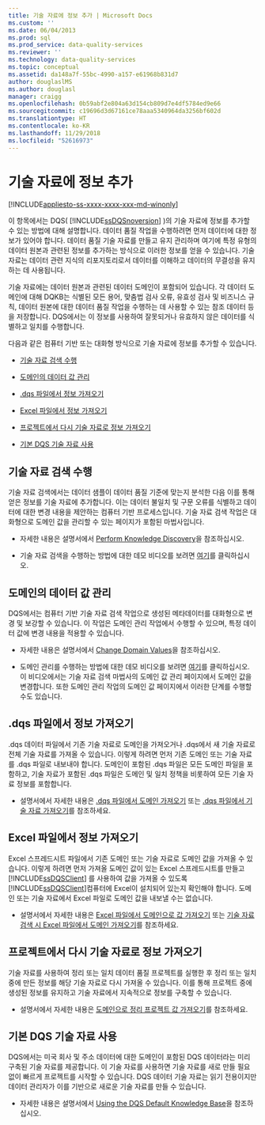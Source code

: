 ```yaml
---
title: 기술 자료에 정보 추가 | Microsoft Docs
ms.custom: ''
ms.date: 06/04/2013
ms.prod: sql
ms.prod_service: data-quality-services
ms.reviewer: ''
ms.technology: data-quality-services
ms.topic: conceptual
ms.assetid: da148a7f-55bc-4990-a157-e61968b831d7
author: douglaslMS
ms.author: douglasl
manager: craigg
ms.openlocfilehash: 0b59abf2e804a63d154cb809d7e4df5784ed9e66
ms.sourcegitcommit: c19696d3d67161ce78aaa5340964da3256bf602d
ms.translationtype: HT
ms.contentlocale: ko-KR
ms.lasthandoff: 11/29/2018
ms.locfileid: "52616973"
---
```

# <a name="adding-knowledge-to-a-knowledge-base"></a>기술 자료에 정보 추가

[!INCLUDE[appliesto-ss-xxxx-xxxx-xxx-md-winonly](../includes/appliesto-ss-xxxx-xxxx-xxx-md-winonly.md)]

  이 항목에서는 DQS( [!INCLUDE[ssDQSnoversion](../includes/ssdqsnoversion-md.md)] )의 기술 자료에 정보를 추가할 수 있는 방법에 대해 설명합니다. 데이터 품질 작업을 수행하려면 먼저 데이터에 대한 정보가 있어야 합니다. 데이터 품질 기술 자료를 만들고 유지 관리하며 여기에 특정 유형의 데이터 원본과 관련된 정보를 추가하는 방식으로 이러한 정보를 얻을 수 있습니다. 기술 자료는 데이터 관련 지식의 리포지토리로서 데이터를 이해하고 데이터의 무결성을 유지하는 데 사용됩니다.  
  
 기술 자료에는 데이터 원본과 관련된 데이터 도메인이 포함되어 있습니다. 각 데이터 도메인에 대해 DQKB는 식별된 모든 용어, 맞춤법 검사 오류, 유효성 검사 및 비즈니스 규칙, 데이터 원본에 대한 데이터 품질 작업을 수행하는 데 사용할 수 있는 참조 데이터 등을 저장합니다. DQS에서는 이 정보를 사용하여 잘못되거나 유효하지 않은 데이터를 식별하고 일치를 수행합니다.  
  
 다음과 같은 컴퓨터 기반 또는 대화형 방식으로 기술 자료에 정보를 추가할 수 있습니다.  
  
-   [기술 자료 검색 수행](#Discovery)  
  
-   [도메인의 데이터 값 관리](#ManageDomain)  
  
-   [.dqs 파일에서 정보 가져오기](#DQSFile)  
  
-   [Excel 파일에서 정보 가져오기](#Excel)  
  
-   [프로젝트에서 다시 기술 자료로 정보 가져오기](#Project)  
  
-   [기본 DQS 기술 자료 사용](#Default)  
  
##  <a name="Discovery"></a> 기술 자료 검색 수행  
 기술 자료 검색에서는 데이터 샘플이 데이터 품질 기준에 맞는지 분석한 다음 이를 통해 얻은 정보를 기술 자료에 추가합니다. 이는 데이터 불일치 및 구문 오류를 식별하고 데이터에 대한 변경 내용을 제안하는 컴퓨터 기반 프로세스입니다. 기술 자료 검색 작업은 대화형으로 도메인 값을 관리할 수 있는 페이지가 포함된 마법사입니다.  
  
-   자세한 내용은 설명서에서 [Perform Knowledge Discovery](../data-quality-services/perform-knowledge-discovery.md)을 참조하십시오.  
  
-   기술 자료 검색을 수행하는 방법에 대한 데모 비디오를 보려면 [여기](https://msdn.microsoft.com/sqlserver/hh323825.aspx)를 클릭하십시오.  
  
##  <a name="ManageDomain"></a> 도메인의 데이터 값 관리  
 DQS에서는 컴퓨터 기반 기술 자료 검색 작업으로 생성된 메타데이터를 대화형으로 변경 및 보강할 수 있습니다. 이 작업은 도메인 관리 작업에서 수행할 수 있으며, 특정 데이터 값에 변경 내용을 적용할 수 있습니다.  
  
-   자세한 내용은 설명서에서 [Change Domain Values](../data-quality-services/change-domain-values.md)을 참조하십시오.  
  
-   도메인 관리를 수행하는 방법에 대한 데모 비디오를 보려면 [여기](https://msdn.microsoft.com/sqlserver/hh323825.aspx)를 클릭하십시오. 이 비디오에서는 기술 자료 검색 마법사의 도메인 값 관리 페이지에서 도메인 값을 변경합니다. 또한 도메인 관리 작업의 도메인 값 페이지에서 이러한 단계를 수행할 수도 있습니다.  
  
##  <a name="DQSFile"></a> .dqs 파일에서 정보 가져오기  
 .dqs 데이터 파일에서 기존 기술 자료로 도메인을 가져오거나 .dqs에서 새 기술 자료로 전체 기술 자료를 가져올 수 있습니다. 이렇게 하려면 먼저 기존 도메인 또는 기술 자료를 .dqs 파일로 내보내야 합니다. 도메인이 포함된 .dqs 파일은 모든 도메인 파일을 포함하고, 기술 자료가 포함된 .dqs 파일은 도메인 및 일치 정책을 비롯하여 모든 기술 자료 정보를 포함합니다.  
  
-   설명서에서 자세한 내용은 [.dqs 파일에서 도메인 가져오기](../data-quality-services/import-a-domain-from-a-dqs-file.md) 또는 [.dqs 파일에서 기술 자료 가져오기](../data-quality-services/import-a-knowledge-base-from-a-dqs-file.md)를 참조하세요.  
  
##  <a name="Excel"></a> Excel 파일에서 정보 가져오기  
 Excel 스프레드시트 파일에서 기존 도메인 또는 기술 자료로 도메인 값을 가져올 수 있습니다. 이렇게 하려면 먼저 가져올 도메인 값이 있는 Excel 스프레드시트를 만들고 [!INCLUDE[ssDQSClient](../includes/ssdqsclient-md.md)] 를 사용하여 값을 가져올 수 있도록 [!INCLUDE[ssDQSClient](../includes/ssdqsclient-md.md)]컴퓨터에 Excel이 설치되어 있는지 확인해야 합니다. 도메인 또는 기술 자료에서 Excel 파일로 도메인 값을 내보낼 수는 없습니다.  
  
-   설명서에서 자세한 내용은 [Excel 파일에서 도메인으로 값 가져오기](../data-quality-services/import-values-from-an-excel-file-into-a-domain.md) 또는 [기술 자료 검색 시 Excel 파일에서 도메인 가져오기](../data-quality-services/import-domains-from-an-excel-file-in-knowledge-discovery.md)를 참조하세요.  
  
##  <a name="Project"></a> 프로젝트에서 다시 기술 자료로 정보 가져오기  
 기술 자료를 사용하여 정리 또는 일치 데이터 품질 프로젝트를 실행한 후 정리 또는 일치 중에 만든 정보를 해당 기술 자료로 다시 가져올 수 있습니다. 이를 통해 프로젝트 중에 생성된 정보를 유지하고 기술 자료에서 지속적으로 정보를 구축할 수 있습니다.  
  
-   설명서에서 자세한 내용은 [도메인으로 정리 프로젝트 값 가져오기](../data-quality-services/import-cleansing-project-values-into-a-domain.md)를 참조하세요.  
  
##  <a name="Default"></a> 기본 DQS 기술 자료 사용  
 DQS에서는 미국 회사 및 주소 데이터에 대한 도메인이 포함된 DQS 데이터라는 미리 구축된 기술 자료를 제공합니다. 이 기술 자료를 사용하면 기술 자료를 새로 만들 필요 없이 빠르게 프로젝트를 시작할 수 있습니다. DQS 데이터 기술 자료는 읽기 전용이지만 데이터 관리자가 이를 기반으로 새로운 기술 자료를 만들 수 있습니다.  
  
-   자세한 내용은 설명서에서 [Using the DQS Default Knowledge Base](../data-quality-services/using-the-dqs-default-knowledge-base.md)을 참조하십시오.  
  
  
